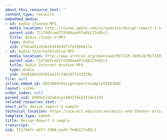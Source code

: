 ```yaml
---
about_this_resource_text: ''
content_type: resource
embedded_media:
- id: Audio-iTunesU-MP3
  media_location: http://itunes.apple.com/us/podcast/design-report-3-sample-cat/id439700566?i=94265780">MP3
  parent_uid: 711f9dfce6f72980aad47e8b227e85c1
  title: Audio-iTunes U-MP3
  type: Audio
  uid: 2f6ea4512d1b2b341b30f27e2884417a
- id: Audio-InternetArchive-MP3
  media_location: http://www.archive.org/download/MIT21M.380S10/MIT21M_380S10assn3_a.mp3
  parent_uid: 711f9dfce6f72980aad47e8b227e85c1
  title: Audio-Internet Archive-MP3
  type: Audio
  uid: dad5b8e2a5301ea141748c0f7a333f8a
file: null
inline_embed_id: 88530691designreport3sample55683602
layout: video
order_index: null
parent_uid: 6989e57d2a83ca148d259e22f19e5141
related_resources_text: ''
short_url: design-report-3-sample
technical_location: https://ocw.mit.edu/courses/music-and-theater-arts/21m-380-music-and-technology-algorithmic-and-generative-music-spring-2010/assignments-and-projects/design-report-3/design-report-3-sample
template_type: Embed
title: Design Report 3 sample
transcript: ''
uid: 711f9dfc-e6f7-2980-aad4-7e8b227e85c1
---
```

